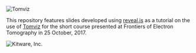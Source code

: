 ![Tomviz][tomviz_logo]

This repository features slides developed using [reveal.js][revealjs] as a
tutorial on the use of [Tomviz][tomviz] for the short course presented at
Frontiers of Electron Tomography in 25 October, 2017.

![Kitware, Inc.][KitwareLogo]

  [tomviz]: http://tomviz.org/ "The Tomviz project"
  [tomviz_logo]: https://github.com/OpenChemistry/tomviz/blob/master/tomviz/icons/tomvizfull.png "Tomviz"
  [KitwareLogo]: http://www.kitware.com/img/small_logo_over.png "Kitware"
  [revealjs]: http://lab.hakim.se/reveal-js/
